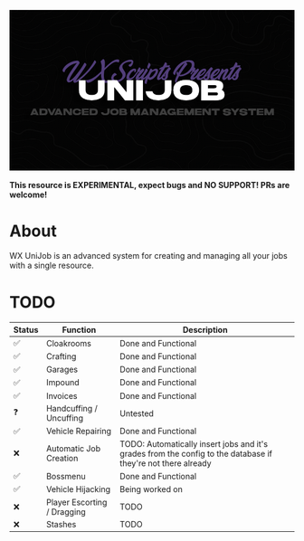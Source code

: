 ![banner](./.assets/unijob.png)

**This resource is EXPERIMENTAL, expect bugs and NO SUPPORT! PRs are welcome!**

# About

WX UniJob is an advanced system for creating and managing all your jobs with a single resource.

# TODO

| Status | Function                    | Description                                                                                                  |
| ------ | --------------------------- | ------------------------------------------------------------------------------------------------------------ |
| ✅      | Cloakrooms                  | Done and Functional                                                                                          |
| ✅      | Crafting                    | Done and Functional                                                                                          |
| ✅      | Garages                     | Done and Functional                                                                                          |
| ✅      | Impound                     | Done and Functional                                                                                          |
| ✅      | Invoices                    | Done and Functional                                                                                          |
| ❓      | Handcuffing / Uncuffing     | Untested                                                                                                     |
| ✅      | Vehicle Repairing           | Done and Functional                                                                                          |
| ❌      | Automatic Job Creation      | TODO: Automatically insert jobs and it's grades from the config to the database if they're not there already |
| ✅      | Bossmenu                    | Done and Functional                                                                                          |
| ✅      | Vehicle Hijacking           | Being worked on                                                                                              |
| ❌      | Player Escorting / Dragging | TODO                                                                                                         |
| ❌      | Stashes                     | TODO                                                                                                         |
